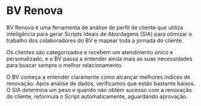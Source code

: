 # BV Renova
BV Renova é uma ferramenta de análise de perfil de cliente que utiliza inteligência para gerar Scripts Ideais de Abordagens (SIA) para otimizar o trabalho dos colaboradores do BV e mapear toda a jornada do cliente.

Os clientes são categorizados e recebem um atendimento único e personalizado, e o BV passa a entender ainda mais as suas necessidades para buscar sempre o melhor relacionamento.

O BV começa a entender claramente como alcançar melhores índices de renovação. Após análise de dados, verificamos que estão bastante baixos.
O SIA determina um peso e quando não obtém sucesso com a renovação do cliente, reformula o Script automaticamente, aguardando aprovação.

